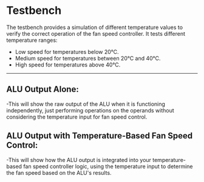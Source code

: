 # Testbench

The testbench provides a simulation of different temperature values to verify the correct operation of the fan speed controller. It tests different temperature ranges:

- Low speed for temperatures below 20°C.
- Medium speed for temperatures between 20°C and 40°C.
- High speed for temperatures above 40°C.



---
## ALU Output Alone:

-This will show the raw output of the ALU when it is functioning independently, just performing operations on the operands without considering the temperature input for fan speed control.


## ALU Output with Temperature-Based Fan Speed Control:

-This will show how the ALU output is integrated into your temperature-based fan speed controller logic, using the temperature input to determine the fan speed based on the ALU's results.
